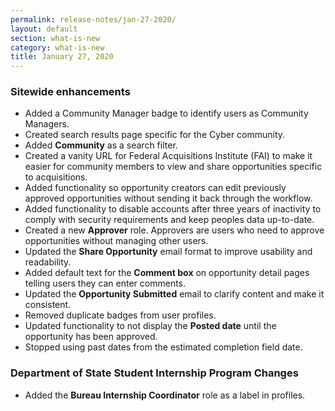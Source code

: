 ```yaml
---
permalink: release-notes/jan-27-2020/
layout: default
section: what-is-new
category: what-is-new
title: January 27, 2020
---
```


### Sitewide enhancements

- Added a Community Manager badge to identify users as Community Managers.
- Created search results page specific for the Cyber community.
- Added **Community** as a search filter.
- Created a vanity URL for Federal Acquisitions Institute (FAI) to make it easier for community members to view and share opportunities specific to acquisitions.
- Added functionality so opportunity creators can edit previously approved opportunities without sending it back through the workflow.
- Added functionality to disable accounts after three years of inactivity to comply with security requirements and keep peoples data up-to-date.
- Created a new **Approver** role. Approvers are users who need to approve opportunities without managing other users.
- Updated the **Share Opportunity** email format to improve usability and readability.
- Added default text for the **Comment box** on opportunity detail pages telling users they can enter comments.
- Updated the **Opportunity Submitted** email to clarify content and make it consistent.
- Removed duplicate badges from user profiles.
- Updated functionality to not display the **Posted date** until the opportunity has been approved.
- Stopped using past dates from the estimated completion field date.

### Department of State Student Internship Program Changes

- Added the **Bureau Internship Coordinator** role as a label in profiles.
